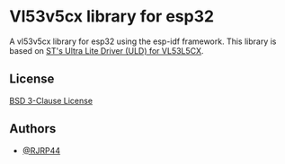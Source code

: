 
# Vl53v5cx library for esp32

A vl53v5cx library for esp32 using the esp-idf framework.
This library is based on [ST's  Ultra Lite Driver (ULD) for VL53L5CX](https://www.st.com/content/st_com/en/products/embedded-software/imaging-software/stsw-img023.html).


## License

[BSD 3-Clause License](https://opensource.org/licenses/BSD-3-Clause/)


## Authors

- [@RJRP44](https://www.github.com/RJRP44)

